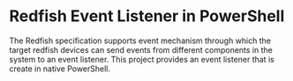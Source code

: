 # Redfish Event Listener in PowerShell

The Redfish specification supports event mechanism through which the target redfish devices can send events from different components in the system to an event listener. This project provides an event listener that is create in native PowerShell.
